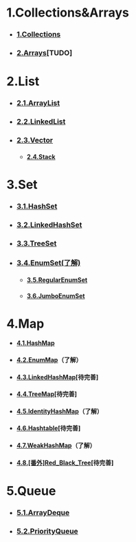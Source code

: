 

#                                                                                                                                                                                                                                                                                                                                         1.Collections&Arrays

- ### [1.Collections](Collections/Collections.md)

- ### [2.Arrays](Collections/Arrays.md)[TUDO]

# 2.List

- ### [2.1.ArrayList](List/AarrayList.md)

- ### [2.2.LinkedList](List/LinkedList.md)

- ### [2.3.Vector](List/Vector.md)

  - #### [2.4.Stack](List/Stack.md)

# 3.Set

- ### [3.1.HashSet](Set/HashSet.md)

- ###  [3.2.LinkedHashSet](Set/LinkedHashSet.md)

- ### [3.3.TreeSet](Set/TreeSet.md)

- ### [3.4.EnumSet(了解)](Set/EnumSet.md)

  - #### [3.5.RegularEnumSet](Set/RegularEnumSet.md)

  - ####  [3.6.JumboEnumSet](Set/JumboEnumSet.md)

# 4.Map

- #### [4.1.HashMap](Map/HashMap.md)

- #### [4.2.EnumMap](Map/EnumMap.md)（了解）

- #### [4.3.LinkedHashMap](Map/LinkedHashMap.md)[待完善]

- #### [4.4.TreeMap](Map/TreeMap.md)[待完善]

- #### [4.5.IdentityHashMap](Map/IdentityHashMap.md)（了解）

- #### [4.6.Hashtable](Map/Hashtable.md)[待完善]

- #### [4.7.WeakHashMap](Map/WeakHashMap.md)（了解）

- #### [ 4.8.[番外]Red_Black_Tree](Map/Red_Black_Tree.md)[待完善]

# 5.**Queue**

- ### [5.1.ArrayDeque](Queue/ArrayDeque.md)

- ### [5.2.PriorityQueue](Queue/PriorityQueue.md)

